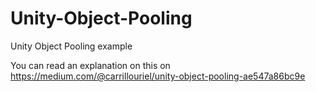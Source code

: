 # Unity-Object-Pooling
Unity Object Pooling example

You can read an explanation on this on
https://medium.com/@carrillouriel/unity-object-pooling-ae547a86bc9e
